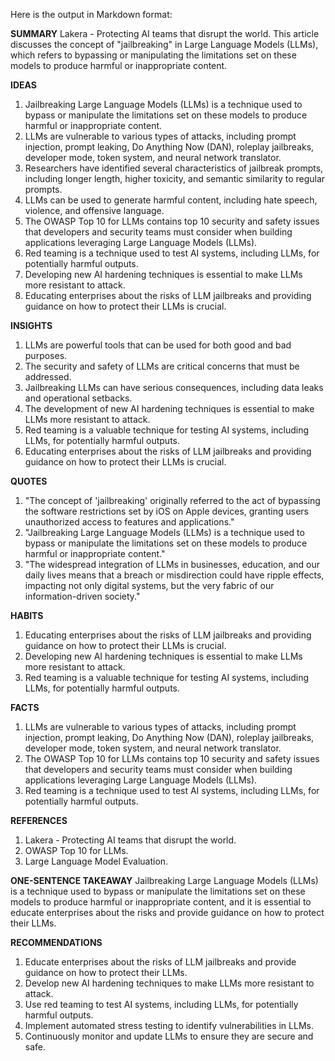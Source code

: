 Here is the output in Markdown format:

**SUMMARY**
Lakera - Protecting AI teams that disrupt the world. This article discusses the concept of "jailbreaking" in Large Language Models (LLMs), which refers to bypassing or manipulating the limitations set on these models to produce harmful or inappropriate content.

**IDEAS**
1. Jailbreaking Large Language Models (LLMs) is a technique used to bypass or manipulate the limitations set on these models to produce harmful or inappropriate content.
2. LLMs are vulnerable to various types of attacks, including prompt injection, prompt leaking, Do Anything Now (DAN), roleplay jailbreaks, developer mode, token system, and neural network translator.
3. Researchers have identified several characteristics of jailbreak prompts, including longer length, higher toxicity, and semantic similarity to regular prompts.
4. LLMs can be used to generate harmful content, including hate speech, violence, and offensive language.
5. The OWASP Top 10 for LLMs contains top 10 security and safety issues that developers and security teams must consider when building applications leveraging Large Language Models (LLMs).
6. Red teaming is a technique used to test AI systems, including LLMs, for potentially harmful outputs.
7. Developing new AI hardening techniques is essential to make LLMs more resistant to attack.
8. Educating enterprises about the risks of LLM jailbreaks and providing guidance on how to protect their LLMs is crucial.

**INSIGHTS**
1. LLMs are powerful tools that can be used for both good and bad purposes.
2. The security and safety of LLMs are critical concerns that must be addressed.
3. Jailbreaking LLMs can have serious consequences, including data leaks and operational setbacks.
4. The development of new AI hardening techniques is essential to make LLMs more resistant to attack.
5. Red teaming is a valuable technique for testing AI systems, including LLMs, for potentially harmful outputs.
6. Educating enterprises about the risks of LLM jailbreaks and providing guidance on how to protect their LLMs is crucial.

**QUOTES**
1. "The concept of 'jailbreaking' originally referred to the act of bypassing the software restrictions set by iOS on Apple devices, granting users unauthorized access to features and applications."
2. "Jailbreaking Large Language Models (LLMs) is a technique used to bypass or manipulate the limitations set on these models to produce harmful or inappropriate content."
3. "The widespread integration of LLMs in businesses, education, and our daily lives means that a breach or misdirection could have ripple effects, impacting not only digital systems, but the very fabric of our information-driven society."

**HABITS**
1. Educating enterprises about the risks of LLM jailbreaks and providing guidance on how to protect their LLMs is crucial.
2. Developing new AI hardening techniques is essential to make LLMs more resistant to attack.
3. Red teaming is a valuable technique for testing AI systems, including LLMs, for potentially harmful outputs.

**FACTS**
1. LLMs are vulnerable to various types of attacks, including prompt injection, prompt leaking, Do Anything Now (DAN), roleplay jailbreaks, developer mode, token system, and neural network translator.
2. The OWASP Top 10 for LLMs contains top 10 security and safety issues that developers and security teams must consider when building applications leveraging Large Language Models (LLMs).
3. Red teaming is a technique used to test AI systems, including LLMs, for potentially harmful outputs.

**REFERENCES**
1. Lakera - Protecting AI teams that disrupt the world.
2. OWASP Top 10 for LLMs.
3. Large Language Model Evaluation.

**ONE-SENTENCE TAKEAWAY**
Jailbreaking Large Language Models (LLMs) is a technique used to bypass or manipulate the limitations set on these models to produce harmful or inappropriate content, and it is essential to educate enterprises about the risks and provide guidance on how to protect their LLMs.

**RECOMMENDATIONS**
1. Educate enterprises about the risks of LLM jailbreaks and provide guidance on how to protect their LLMs.
2. Develop new AI hardening techniques to make LLMs more resistant to attack.
3. Use red teaming to test AI systems, including LLMs, for potentially harmful outputs.
4. Implement automated stress testing to identify vulnerabilities in LLMs.
5. Continuously monitor and update LLMs to ensure they are secure and safe.
